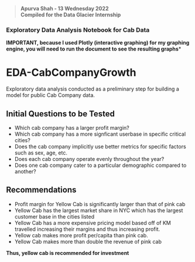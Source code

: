 > **Apurva Shah - 13 Wednesday 2022** \
> **Compiled for the Data Glacier Internship**
### Exploratory Data Analysis Notebook for Cab Data ###
**IMPORTANT, because I used Plotly (interactive graphing) for my graphing engine, you will need to run the document to see the resulting graphs***

# EDA-CabCompanyGrowth
 Exploratory data analysis conducted as a preliminary step for building a model for public Cab Company data.
 
## Initial Questions to be Tested
* Which cab company has a larger profit margin?
* Which cab company has a more signficant userbase in specific critical cities?
* Does the cab company implicitly use better metrics for specific factors such as sex, age, etc.
* Does each cab company operate evenly throughout the year? 
* Does one cab company cater to a particular demographic compared to another?

## Recommendations
* Profit margin for Yellow Cab is significantly larger than that of pink cab
* Yellow Cab has the largest market share in NYC which has the largest customer base in the cities listed
* Yellow Cab has a more expensive pricing model based off of KM travelled increasing their margins and thus increasing profit.
* Yellow cab makes more profit per/capita than pink cab.
* Yellow Cab makes more than double the revenue of pink cab

**Thus, yellow cab is recommended for investment**
